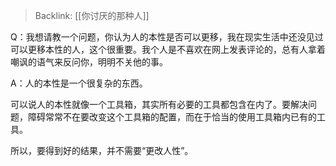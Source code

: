 > Backlink: [[你讨厌的那种人]]

Q：我想请教一个问题，你认为人的本性是否可以更移，我在现实生活中还没见过可以更移本性的人，这个很重要。我个人是不喜欢在网上发表评论的，总有人拿着嘲讽的语气来反问你，明明不关他的事。

A：人的本性是一个很复杂的东西。

可以说人的本性就像一个工具箱，其实所有必要的工具都包含在内了。要解决问题，障碍常常不在要改变这个工具箱的配置，而在于恰当的使用工具箱内已有的工具。

所以，要得到好的结果，并不需要“更改人性”。
